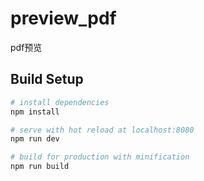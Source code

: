 # preview_pdf
pdf预览

## Build Setup

``` bash
# install dependencies
npm install

# serve with hot reload at localhost:8080
npm run dev

# build for production with minification
npm run build

```

